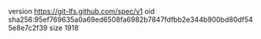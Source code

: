 version https://git-lfs.github.com/spec/v1
oid sha256:95ef769635a0a69ed6508fa6982b7847fdfbb2e344b900bd80df545e8e7c2f39
size 1918
